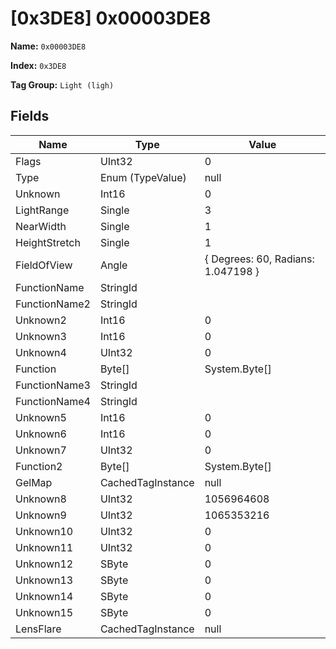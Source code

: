 # [0x3DE8] 0x00003DE8

**Name:** ```0x00003DE8```

**Index:** ```0x3DE8```

**Tag Group:** ```Light (ligh)```

## Fields

Name	| Type	| Value
---	|---	|---	|
Flags	|UInt32	|0
Type	|Enum (TypeValue)	|null
Unknown	|Int16	|0
LightRange	|Single	|3
NearWidth	|Single	|1
HeightStretch	|Single	|1
FieldOfView	|Angle	|{ Degrees: 60, Radians: 1.047198 }
FunctionName	|StringId	|
FunctionName2	|StringId	|
Unknown2	|Int16	|0
Unknown3	|Int16	|0
Unknown4	|UInt32	|0
Function	|Byte[]	|System.Byte[]
FunctionName3	|StringId	|
FunctionName4	|StringId	|
Unknown5	|Int16	|0
Unknown6	|Int16	|0
Unknown7	|UInt32	|0
Function2	|Byte[]	|System.Byte[]
GelMap	|CachedTagInstance	|null
Unknown8	|UInt32	|1056964608
Unknown9	|UInt32	|1065353216
Unknown10	|UInt32	|0
Unknown11	|UInt32	|0
Unknown12	|SByte	|0
Unknown13	|SByte	|0
Unknown14	|SByte	|0
Unknown15	|SByte	|0
LensFlare	|CachedTagInstance	|null


